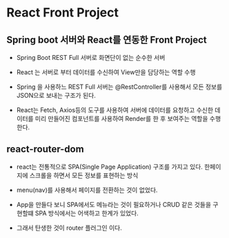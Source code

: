 # React Front Project

## Spring boot 서버와 React를 연동한 Front Project

- Spring Boot REST Full 서버로 화면단이 없는 순수한 서버
- React 는 서버로 부터 데이터를 수신하여 View만을 담당하는 역할 수행

- Spring 을 사용하느 REST Full 서버는 @RestController를 사용해서 모든 정보를 JSON으로 보내는 구조가 된다.
- React는 Fetch, Axios등의 도구를 사용하여 서버에 데이터를 요청하고 수신한 데이터를 미리 만들어진 컴포넌트를 사용하여 Render를 한 후 보여주는 역할을 수행한다.

## react-router-dom

- react는 전통적으로 SPA(Single Page Application) 구조를 가지고 있다.
  한페이지에 스크롤을 하면서 모든 정보를 표현하는 방식

- menu(nav)를 사용해서 페이지를 전환하는 것이 없었다.
- App을 만들다 보니 SPA에서도 메뉴라는 것이 필요하거나 CRUD 같은 것들을 구현할떄
  SPA 방식에서는 어색하고 한계가 있었다.

- 그래서 탄생한 것이 router 플러그인 이다.
